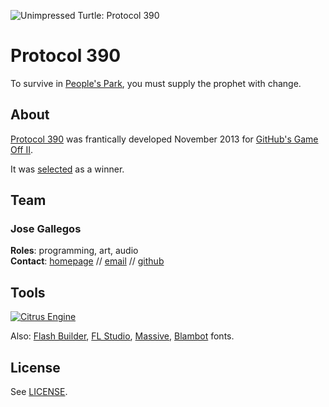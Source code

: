 ![Unimpressed Turtle: Protocol 390](https://github.com/josegallegos07/game-off-2013/raw/gh-pages/Protocol390/raw/screenshot.png)

# Protocol 390
To survive in [People's Park](http://www.yelp.com/biz/peoples-park-berkeley-2), you must supply the prophet with change.

## About
[Protocol 390](http://www.unimpressedturtle.com/protocol390.html) was frantically developed November 2013 for [GitHub's Game Off II](https://github.com/github/game-off-2013).

It was [selected](https://github.com/blog/1731-github-game-off-ii-winners) as a winner.

## Team

### Jose Gallegos

**Roles**: programming, art, audio  
**Contact**: [homepage](http://josegallegos.info) // [email](mailto:josegallegos07@gmail.com) // [github](http://github.com/josegallegos07)

## Tools

[![Citrus Engine](http://aymericlamboley.fr/blog/wp-content/uploads/2012/11/citrus-logo-2D.png)](https://github.com/DaVikingCode/Citrus-Engine)

Also: [Flash Builder](http://www.adobe.com/products/flash-builder.html), [FL Studio](http://www.image-line.com/flstudio/), [Massive](http://www.native-instruments.com/en/products/komplete/synths/massive/), [Blambot](http://www.blambot.com) fonts.

## License
See [LICENSE](/LICENSE).
